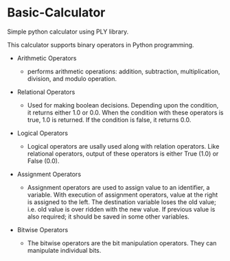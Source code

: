 # Basic-Calculator
Simple python calculator using PLY library.

This calculator supports binary operators in Python programming.

- Arithmetic Operators
  - performs arithmetic operations: addition, subtraction, multiplication, division, and modulo operation.
  
- Relational Operators
  - Used for making boolean decisions. Depending upon the condition, it returns either 1.0 or 0.0. When the condition with these operators is true, 1.0 is returned. If the condition is false, it returns 0.0.
  
- Logical Operators
  - Logical operators are usally used along with relation operators. Like relational operators, output of these operators is either True (1.0) or False (0.0).
  
- Assignment Operators
  - Assignment operators are used to assign value to an identifier, a variable. With execution of assignment operators, value at the right is assigned to the left. The destination variable loses the old value; i.e. old value is over ridden with the new value. If previous value is also required; it should be saved in some other variables.
  
- Bitwise Operators
  - The bitwise operators are the bit manipulation operators. They can manipulate individual bits.
